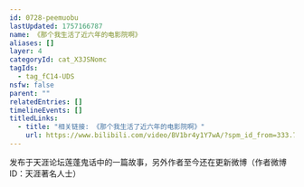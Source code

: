```yaml
---
id: 0728-peemuobu
lastUpdated: 1757166787
name: 《那个我生活了近六年的电影院啊》
aliases: []
layer: 4
categoryId: cat_X3JSNomc
tagIds:
  - tag_fC14-UDS
nsfw: false
parent: ""
relatedEntries: []
timelineEvents: []
titledLinks:
  - title: "相关链接: 《那个我生活了近六年的电影院啊》"
    url: https://www.bilibili.com/video/BV1br4y1Y7wA/?spm_id_from=333.788&vd_source=8510057cc01737150f292f2a0c9c9606
---
```


发布于天涯论坛莲蓬鬼话中的一篇故事，另外作者至今还在更新微博（作者微博ID：天涯著名人士）